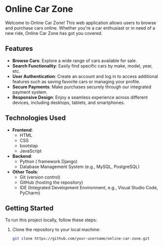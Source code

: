 # Online Car Zone

Welcome to Online Car Zone! This web application allows users to browse and purchase cars online. Whether you're a car enthusiast or in need of a new ride, Online Car Zone has got you covered.

## Features

- **Browse Cars**: Explore a wide range of cars available for sale.
- **Search Functionality**: Easily find specific cars by make, model, year, etc.
- **User Authentication**: Create an account and log in to access additional features such as saving favorite cars or managing your profile.
- **Secure Payments**: Make purchases securely through our integrated payment system.
- **Responsive Design**: Enjoy a seamless experience across different devices, including desktops, tablets, and smartphones.

## Technologies Used

- **Frontend**:
  - HTML
  - CSS
  - bootstap
  - JavaScript
- **Backend**:
  - Python ( framework Django)
  - Database Management System (e.g., MySQL, PostgreSQL)
- **Other Tools**:
  - Git (version control)
  - GitHub (hosting the repository)
  - IDE (Integrated Development Environment, e.g., Visual Studio Code, PyCharm)

## Getting Started

To run this project locally, follow these steps:

1. Clone the repository to your local machine:

   ```bash
   git clone https://github.com/your-username/online-car-zone.git